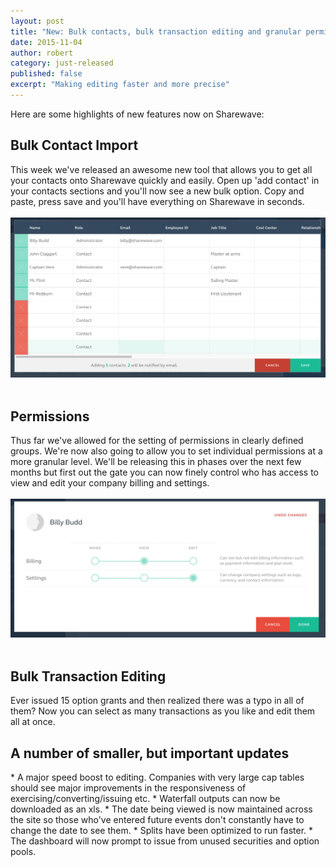```yaml
---
layout: post
title: "New: Bulk contacts, bulk transaction editing and granular permissions"
date: 2015-11-04
author: robert
category: just-released
published: false
excerpt: "Making editing faster and more precise"
---
```

Here are some highlights of new features now on Sharewave:

<h2 style="text-align: left">Bulk Contact Import</h2>
This week we've released an awesome new tool that allows you to get all your contacts onto Sharewave quickly and easily. Open up 'add contact' in your contacts sections and you'll now see a new bulk option. Copy and paste, press save and you'll have everything on Sharewave in seconds.
<br><br>
<img src="/images/bulkcontacts.png">
<br><br>

<h2 style="text-align: left">Permissions</h2>
Thus far we've allowed for the setting of permissions in clearly defined groups. We're now also going to allow you to set individual permissions at a more granular level. We'll be releasing this in phases over the next few months but first out the gate you can now finely control who has access to view and edit your company billing and settings.
<br><br>
<img src="/images/permissions_v1.png">
<br><br>

<h2 style="text-align: left">Bulk Transaction Editing</h2>
Ever issued 15 option grants and then realized there was a typo in all of them? Now you can select as many transactions as you like and edit them all at once.

<h2 style="text-align: left">A number of smaller, but important updates</h2>
* A major speed boost to editing. Companies with very large cap tables should see major improvements in the responsiveness of exercising/converting/issuing etc.
* Waterfall outputs can now be downloaded as an xls.
* The date being viewed is now maintained across the site so those who've entered future events don't constantly have to change the date to see them.
* Splits have been optimized to run faster.
* The dashboard will now prompt to issue from unused securities and option pools.
